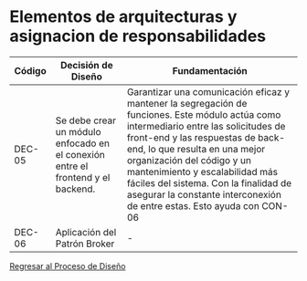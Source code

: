 # Elementos de arquitecturas y asignacion de responsabilidades

| Código | Decisión de Diseño                                                              | Fundamentación                                                                                                                                                                                                                                                                                                                                                                                 |
| ------ | ------------------------------------------------------------------------------- | ---------------------------------------------------------------------------------------------------------------------------------------------------------------------------------------------------------------------------------------------------------------------------------------------------------------------------------------------------------------------------------------------- |
| DEC-05 | Se debe crear un módulo enfocado en el conexión entre el frontend y el backend. | Garantizar una comunicación eficaz y mantener la segregación de funciones. Este módulo actúa como intermediario entre las solicitudes de front-end y las respuestas de back-end, lo que resulta en una mejor organización del código y un mantenimiento y escalabilidad más fáciles del sistema. Con la finalidad de asegurar la constante interconexión de entre estas. Esto ayuda con CON-06 |
| DEC-06 | Aplicación del Patrón Broker                                                    | -                                                                                                                                                                                                                                                                                                                                                                                              |

[Regresar al Proceso de Diseño](../ProcesoDeDiseño.md)
